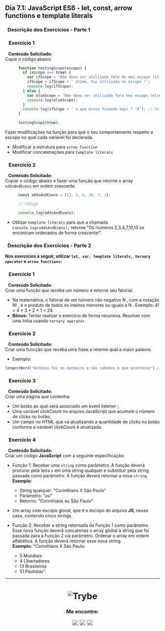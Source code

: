 ## Dia 7.1: JavaScript ES6 - let, const, arrow functions e template literals

### &nbsp; Descrição dos Exercícios - Parte 1

### &nbsp;&nbsp; Exercicio 1
  <b>&nbsp;&nbsp;&nbsp;Conteúdo Solicitado: </b> <br> 
Copie o código abaixo:

~~~~javascript
      function testingScope(escopo) {
        if (escopo === true) {
          var ifScope = 'Não devo ser utilizada fora do meu escopo (if)';
          ifScope = ifScope + ' ótimo, fui utilizada no escopo !';
          console.log(ifScope);
        } else {
          var elseScope = 'Não devo ser utilizada fora meu escopo (else)';
          console.log(elseScope);
        }
        console.log(ifScope + ' o que estou fazendo aqui ? :O'); // Se necessário esta linha pode ser removida.
      }

      testingScope(true);
~~~~
Fazer modificações na função para que o seu comportamento respeito o escopo no qual cada variável foi declarada.
 * Modificar a estrutura para `arrow function`
 * Modificar concatenações para `template literals`

### &nbsp;&nbsp; Exercicio 2
  <b>&nbsp;&nbsp;&nbsp;Conteúdo Solicitado: </b> <br> 
Copiar o código abaixo e fazer uma função que retorne o array `oddsAndEvens` em ordem crescente. <br>

~~~javascript
      const oddsAndEvens = [13, 3, 4, 10, 7, 2];

      // Código

      console.log(oddsAndEvens);
~~~

 * Utilizar `template literals` para que a chamada `console.log(oddsAndEvens);` retorne "Os números 2,3,4,7,10,13 se encontram ordenados de forma crescente!".


### &nbsp; Descrição dos Exercícios - Parte 2

<b>Nos exercícios a seguir, utilizar `let, var, template literals, ternary operator` e `arrow functions`:</b>

### &nbsp;&nbsp; Exercicio 1
  <b>&nbsp;&nbsp;&nbsp;Conteúdo Solicitado: </b> <br> 
  Criar uma função que receba um número e retorne seu fatorial.
* Na matemática, o fatorial de um número não negativo N , com a notação N! , é o produto de todos os inteiros menores ou iguais a N . Exemplo: 4! = 4 * 3 * 2 * 1 = 24.
* <b>Bônus:</b> Tentar realizar o exercício de forma recursiva. Resolver com uma linha usando `ternary operator`.

### &nbsp;&nbsp; Exercicio 2
  <b>&nbsp;&nbsp;&nbsp;Conteúdo Solicitado: </b> <br>
  Criar uma funcção que receba uma frase e retorne qual a maior palavra.
* Exemplo:
~~~~javascript
longestWord("Antônio foi no banheiro e não sabemos o que aconteceu") // retorna 'aconteceu'
~~~~~

### &nbsp;&nbsp; Exercicio 3
  <b>&nbsp;&nbsp;&nbsp;Conteúdo Solicitado: </b> <br>
  Criar uma página que contenha:
* Um botão ao qual será associado um event listener ;
* Uma variável clickCount no arquivo JavaScript que acumule o número de clicks no botão;
* Um campo no HTML que vá atualizando a quantidade de clicks no botão conforme a variável clickCount é atualizada.

### &nbsp;&nbsp; Exercicio 4
  <b>&nbsp;&nbsp;&nbsp;Conteúdo Solicitado: </b> <br>
  Criar um código <b>JavaScript</b> com a seguinte especificação:
* Função 1: Receber uma `string` como parâmetro. A função deverá procurar pela letra `x` em uma string qualquer e substituir pela string passada como parâmetro. A função deverá retornar a nova `string`.<br>
<b>Exemplo:</b>
  * String qualquer: "Corinthians X São Paulo"
  * Parâmetro: "ou"
  * Retorno: "Corinthians ou São Paulo"

* Um array com escopo gloval, que é o escopo do arquivo <b>JS</b>, nesse caso, contendo cinco strings.
* Função 2: Receber a string retornada da Função 1 como parâmetro. Esse nova função deverá concatenas o array global à string que foi passada para a Função 2 via parâmetro. Ordenar o array em ordem alfabética. A função deverá retornar esse nova string.<br>
<b>Exemplo:</b>
"Corinthians X São Paulo:
  * 5 Mundiais
  * 4 Libertadores
  * 13 Brasileiros
  * 51 Paulistas".
---  

<h1 align="center">
    <img alt="Trybe" src="https://github.com/thosijulio/trybe-projects/blob/main/trybe-logo.png"/>
</h1>
<h3 align=center>Me encontre:</h3>
<p align=center>
<a href="https://www.linkedin.com/in/thosijulio/" target="blank"><img align="center" src="https://cdn.jsdelivr.net/npm/simple-icons@3.0.1/icons/linkedin.svg" alt="thosijulio" height="20" width="20" /></a>
<a href="https://www.github.com/thosijulio/" target="blank"><img align="center" src="https://cdn.jsdelivr.net/npm/simple-icons@3.0.1/icons/github.svg" alt="thosijulio" height="20" width="20" /></a>
<a href="https://www.instagram.com/thosijulio" target="blank"><img align="center" src="https://cdn.jsdelivr.net/npm/simple-icons@3.0.1/icons/instagram.svg" alt="thosijulio" height="20" width="20" /></a>
</p>

